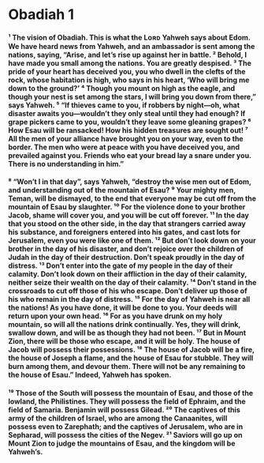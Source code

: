 # Obadiah 1

#### ¹ The vision of Obadiah. This is what the Lᴏʀᴅ Yahweh says about Edom. We have heard news from Yahweh, and an ambassador is sent among the nations, saying, “Arise, and let’s rise up against her in battle. ² Behold, I have made you small among the nations. You are greatly despised. ³ The pride of your heart has deceived you, you who dwell in the clefts of the rock, whose habitation is high, who says in his heart, ‘Who will bring me down to the ground?’ ⁴ Though you mount on high as the eagle, and though your nest is set among the stars, I will bring you down from there,” says Yahweh. ⁵ “If thieves came to you, if robbers by night—oh, what disaster awaits you—wouldn’t they only steal until they had enough? If grape pickers came to you, wouldn’t they leave some gleaning grapes? ⁶ How Esau will be ransacked! How his hidden treasures are sought out! ⁷ All the men of your alliance have brought you on your way, even to the border. The men who were at peace with you have deceived you, and prevailed against you. Friends who eat your bread lay a snare under you. There is no understanding in him.” 


#### ⁸ “Won’t I in that day”, says Yahweh, “destroy the wise men out of Edom, and understanding out of the mountain of Esau? ⁹ Your mighty men, Teman, will be dismayed, to the end that everyone may be cut off from the mountain of Esau by slaughter. ¹⁰ For the violence done to your brother Jacob, shame will cover you, and you will be cut off forever. ¹¹ In the day that you stood on the other side, in the day that strangers carried away his substance, and foreigners entered into his gates, and cast lots for Jerusalem, even you were like one of them. ¹² But don’t look down on your brother in the day of his disaster, and don’t rejoice over the children of Judah in the day of their destruction. Don’t speak proudly in the day of distress. ¹³ Don’t enter into the gate of my people in the day of their calamity. Don’t look down on their affliction in the day of their calamity, neither seize their wealth on the day of their calamity. ¹⁴ Don’t stand in the crossroads to cut off those of his who escape. Don’t deliver up those of his who remain in the day of distress. ¹⁵ For the day of Yahweh is near all the nations! As you have done, it will be done to you. Your deeds will return upon your own head. ¹⁶ For as you have drunk on my holy mountain, so will all the nations drink continually. Yes, they will drink, swallow down, and will be as though they had not been. ¹⁷ But in Mount Zion, there will be those who escape, and it will be holy. The house of Jacob will possess their possessions. ¹⁸ The house of Jacob will be a fire, the house of Joseph a flame, and the house of Esau for stubble. They will burn among them, and devour them. There will not be any remaining to the house of Esau.” Indeed, Yahweh has spoken. 


#### ¹⁹ Those of the South will possess the mountain of Esau, and those of the lowland, the Philistines. They will possess the field of Ephraim, and the field of Samaria. Benjamin will possess Gilead. ²⁰ The captives of this army of the children of Israel, who are among the Canaanites, will possess even to Zarephath; and the captives of Jerusalem, who are in Sepharad, will possess the cities of the Negev. ²¹ Saviors will go up on Mount Zion to judge the mountains of Esau, and the kingdom will be Yahweh’s. 


